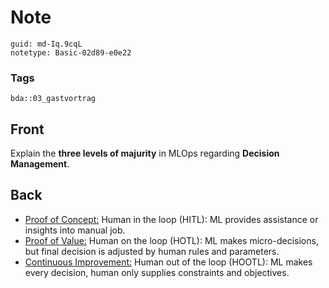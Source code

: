 # Note
```
guid: md-Iq.9cqL
notetype: Basic-02d89-e0e22
```

### Tags
```
bda::03_gastvortrag
```

## Front
Explain the <b>three levels of majurity</b> in MLOps regarding
<b>Decision Management</b>.

## Back
<div>
  <ul>
    <li><u>Proof of Concept:</u> Human in the loop (HITL): ML
    provides assistance or insights into manual job.
    <li><u>Proof of Value:</u> Human on the loop (HOTL): ML makes
    micro-decisions, but final decision is adjusted by human rules
    and parameters.
    <li><u>Continuous Improvement:</u> Human out of the loop
    (HOOTL): ML makes every decision, human only supplies
    constraints and objectives.
  </ul>
</div>
